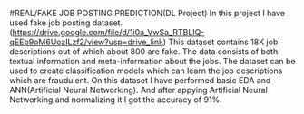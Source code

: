 #REAL/FAKE JOB POSTING PREDICTION(DL Project)
In this project I have used fake job posting dataset.(https://drive.google.com/file/d/1i0a_VwSa_RTBLIQ-qEEb9oM6UozILzf2/view?usp=drive_link)
This dataset contains 18K job descriptions out of which about 800 are fake. The data consists of both textual information and meta-information about the jobs. The dataset can be used to create classification models which can learn the job descriptions which are fraudulent.
On this dataset I have performed basic EDA and ANN(Artificial Neural Networking).
And after appying Artificial Neural Networking and normalizing it I got the accuracy of 91%.
